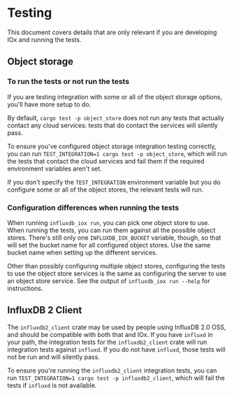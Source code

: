 # Testing

This document covers details that are only relevant if you are developing IOx and running the tests.

## Object storage

### To run the tests or not run the tests

If you are testing integration with some or all of the object storage options, you'll have more
setup to do.

By default, `cargo test -p object_store` does not run any tests that actually contact
any cloud services: tests that do contact the services will silently pass.

To ensure you've configured object storage integration testing correctly, you can run
`TEST_INTEGRATION=1 cargo test -p object_store`, which will run the tests that contact the cloud
services and fail them if the required environment variables aren't set.

If you don't specify the `TEST_INTEGRATION` environment variable but you do configure some or all
of the object stores, the relevant tests will run.

### Configuration differences when running the tests

When running `influxdb_iox run`, you can pick one object store to use. When running the tests,
you can run them against all the possible object stores. There's still only one
`INFLUXDB_IOX_BUCKET` variable, though, so that will set the bucket name for all configured object
stores. Use the same bucket name when setting up the different services.

Other than possibly configuring multiple object stores, configuring the tests to use the object
store services is the same as configuring the server to use an object store service. See the output
of `influxdb_iox run --help` for instructions.

## InfluxDB 2 Client

The `influxdb2_client` crate may be used by people using InfluxDB 2.0 OSS, and should be compatible
with both that and IOx. If you have `influxd` in your path, the integration tests for the
`influxdb2_client` crate will run integration tests against `influxd`. If you do not have
`influxd`, those tests will not be run and will silently pass.

To ensure you're running the `influxdb2_client` integration tests, you can run `TEST_INTEGRATION=1
cargo test -p influxdb2_client`, which will fail the tests if `influxd` is not available.
